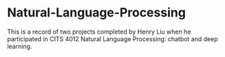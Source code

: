 # Natural-Language-Processing
This is a record of two projects completed by Henry Liu when he participated in CITS 4012 Natural Language Processing: chatbot and deep learning.

